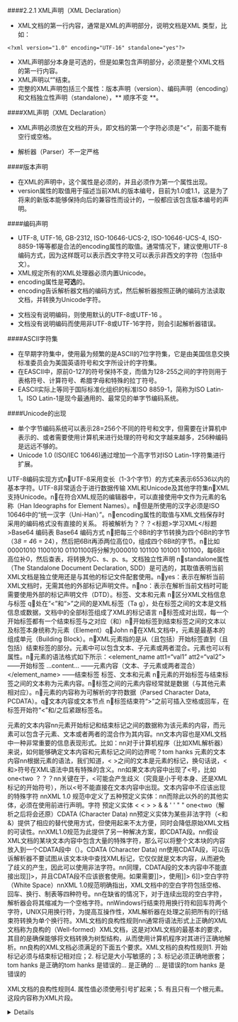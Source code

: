 ####2.2.1 XML声明（XML Declaration）
* XML文档的第一行内容，通常是XML的声明部分，说明文档是XML 类型，比如：
```
<?xml version="1.0" encoding="UTF-16" standalone="yes"?>
```
* XML声明部分本身是可选的，但是如果包含声明部分，必须是整个XML文档的第一行内容。
* XML声明以“<?xml”开始，到“?>”结束。
* 完整的XML声明包括三个属性：版本声明（version）、编码声明（encoding）和文档独立性声明（standalone），** 顺序不变 **。

####XML声明（XML Declaration）
* XML声明必须放在文档的开头，即文档的第一个字符必须是“<”，前面不能有空行或空格。
 + 解析器（Parser）不一定严格 

####版本声明
* 在XML的声明中，这个属性是必须的，并且必须作为第一个属性出现。
* version属性的取值用于描述当前XML的版本编号，目前为1.0或1.1，这是为了将来的新版本能够保持向后的兼容性而设计的，一般都应该包含版本编号的声明。

####编码声明
* UTF-8, UTF-16, GB-2312, ISO-10646-UCS-2, ISO-10646-UCS-4, ISO-8859-1等等都是合法的encoding属性的取值。通常情况下，建议使用UTF-8编码方式，因为这样既可以表示西文字符又可以表示非西文的字符（包括中文）。
* XML规定所有的XML处理器必须内置Unicode。
* encoding属性是**可选**的。
* encoding告诉解析器文档的编码方式，然后解析器按照正确的编码方法读取文档，并转换为Unicode字符。
 + 文档没有说明编码，则使用默认的UTF-8或UTF-16 。
 + 文档没有说明编码而使用非UTF-8或UTF-16字符，则会引起解析器错误。

####ASCII字符集
* 在早期字符集中，使用最为频繁的是ASCII的7位字符集，它是由美国信息交换标准委员会为美国英语符号和文字所设计的字符集。
* 在EASCII中，原前0-127的符号保持不变，而值为128-255之间的字符则用于表格符号、计算符号、希腊字母和特殊的拉丁符号。
* EASCII实际上等同于国际标准化组织的标准ISO 8859-1，简称为ISO Latin-1。ISO Latin-1是现今最通用的、最常见的单字节编码系统。

####Unicode的出现
* 单个字节编码系统可以表示28=256个不同的符号和文字，但需要在计算机中表示的、或者需要使用计算机来进行处理的符号和文字越来越多，256种编码是远远不够的。
* Unicode 1.0 (ISO/IEC 10646)通过增加一个高字节对ISO Latin-1字符集进行扩展。


UTF-8编码实现方式nUTF-8采用变长（1-3个字节）的方式来表示65536以内的基本字符。UTF-8非常适合于进行数据传输 XML和Unicode及其他字符集nXML支持Unicode。n在符合XML规范的编辑器中，可以直接使用中文作为元素的名称（Han Ideographs for Element Names）。n但是所使用的汉字必须是ISO 10646中的“统一汉字（Uni-Han）”。nencoding属性的取值与XML文档保存时采用的编码格式没有直接的关系。<title>&#x5B66;&#x4E60;&#x58;&#x4D;&#x4C;</title> 将被解析为？？？<标题>学习XML</标题>Base64 编码表 Base64 编码方式 n把每三个8Bit的字节转换为四个6Bit的字节（3*8 = 4*6 = 24），然后把6Bit再添两位高位0，组成四个8Bit的字节。n比如00001010 11001010 01101100将分解为000010 101100 101001 101100，每6Bit高位补0，然后查表，将转换为C、s、p、s。文档独立性声明 nstandalone属性（The Standalone Document Declaration, SDD）是可选的，其取值表明当前XML文档是独立使用还是与其他的标记文件配套使用。nyes：表示在解析当前XML文档时，无需其他的外部标记声明文件。nno：表示在解析当前文档时可能需要使用外部的标记声明文件（DTD）。标签、文本和元素 n区分XML文档信息与标签 q处在“<”和“>”之间的是XML标签（Ta g），处在标签之间的文本是文档信息或数据，文档中的全部标签组成了XML的标记语言 n标签成对出现，每一个开始标签都有一个结束标签与之对应（<name>和</name>）n开始标签到结束标签之间的文本以及标签本身统称为元素（Element）q<name>John</name> n在XML文档中，元素是最基本的组成单元（Building Block）。nXML元素指的是从（且包括）开始标签直到（且包括）结束标签的部分。元素中可以包含文本、子元素或两者混合。元素也可以有属性。n元素的语法格式如下所示：<element_name att1=“val1” att2=“val2”> ――开始标签 ...content... ――元素内容（文本、子元素或两者混合）</element_name> ――结束标签 标签、文本和元素 n元素的开始标签与结束标签之间的文本称为元素内容。n标签之间的元素内容经常就是数据（与其他元素相对应）。n元素的内容称为可解析的字符数据（Parsed Character Data, PCDATA）。q文本内容或文本节点 n标签结束符“>”之前可插入空格或回车，在标签开始符“<”和/之后紧跟标签名。



元素的文本内容nn元素开始标记和结束标记之间的数据称为该元素的内容，而元素可以包含子元素、文本或者两者的混合作为其内容。nn文本内容也是XML文档中一种非常重要的信息表现形式。比如：nn对于计算机程序（比如XML解析器）来说，如何能够确定文本内容和元素标记之间的边界呢？<author>tom hanks</author> 元素的文本内容nn根据元素的语法，我们知道，< >之间的文本是元素的标记，换句话说，<和>符号在XML语法中具有特殊的含义。nn如果文本内容中出现了<号，比如<lessthan>one<two</lessthan> ？？？nn关键在于，<可能会产生歧义（究竟是小于号本身、还是XML标记的开始符号），所以<号不能直接在文本内容中出现。文本内容中不应该出现的特殊字符 nnXML 1.0 规范中定义了五种预定义实体：nn而除此以外的的其他实体，必须在使用前进行声明。字符 预定义实体 < < > > & & ' ' " " <lessthan>one<two</lessthan>（解析之后将会还原）CDATA (Character Data) nn预定义实体为某些非法字符（<和&）提供了相应的替代使用方式，但使用起来不太方便，同时会降低原始XML文档的可读性。nnXML1.0规范为此提供了另一种解决方案，即CDATA段。nn假设XML文档的某块文本内容中包含大量的特殊字符，那么可以将整个文本块的内容放入到一个CDATA段中（<![CDATA[......]]>）。CDATA (Character Data) nn使用CDATA段，可以告诉解析器不要试图从该文本块中查找XML标记，它仅仅就是文本内容，从而避免了歧义的产生，因此可以使用非法字符。nn同理，CDATA段的文本内容中不能直接出现]]>，并且CDATA段不应该嵌套使用。如果需要]]>，使用]]><comparison><![CDATA[6 is < 7 & 7 > 6]]></comparison>空白字符（White Space）nnXML 1.0规范明确指出，XML文档中的空白字符包括空格、回车、换行、制表等四种符号。nn在缺省的情况下，对于连续出现的空白字符，解析器会将其缩减为一个空格字符。nnWindows行结束符用换行符和回车符两个字符，UNIX只用换行符，为提高互操作性，XML解析器在处理之前把所有的行结束符转换为单个换行符。XML文档的良构性规则nn通常将语法形式上正确的XML文档称为良构的（Well-formed）XML文档，这是对XML文档的最基本的要求，其目的是确保能够将文档转换为树型结构，从而使用计算机程序对其进行正确地解析。nn良构的XML文档必须满足的下面五个要求。XML文档的良构性规则1. 开始标记必须与结束标记相对应；2. 标记是大小写敏感的；3. 标记必须正确地嵌套；<book><author>tom hanks</author></book> 是正确的<book><author>tom hanks</book> 是错误的<book>...</book> 是正确的 <book>...</Book> 是错误的<book><author>tom hanks</book></author> 是错误的


XML文档的良构性规则4. 属性值必须使用引号扩起来；5. 有且只有一个根元素。这段内容称为XML片段。<details about=Location /> 是错误的<author>tom hanks</author> <author>mike jimmy</author> 是错误的 注释（Comment）nn作为标记语言的一种，XML使用了HTML相同的注释语法，即：<!-- ........ -->。nn注释中不应该出现两个连续的横线（-），因为这是标记注释的特殊符号。nn注释不应该出现在元素的标签中，注释之中不应该嵌套注释。nn注释只是给阅读XML带来便利，解析器不传递给应用程序。<middle></middle <!-- John lost his middle name in a fire -->><!-- John lost his middle name --in a fire -->处理指令（Processing Instruction）nn有时需要在XML文档中嵌入应用程序专用指令，控制文档的处理过程，XML通过PI机制实现其功能。nn插入的指令不属于文档数据，但会传送给应用程序。nn在<?后面跟一个应用程序名（PITarget），这个应用程序接收处理指令，之后直到结束符?>都是希望执行的指令。nnPITarget遵从与元素和属性一样的命名规则qqPITarget: nameprocessorqqPI: PRINT nickname 处理指令（Processing Instruction）nn处理指令要谨慎使用nn可以使用在HTML中只能在注释里的信息，将其传递给应用程序nnXML声明语句不是一个处理指令，可能存在两种错误情况pp试图从XML解析器获取XML声明语句的内容pp在XML文档的其他地方插入声明语句XML中的错误 nn一般性错误仅违反规范中的规则，但其结果不能确定，允许XML处理器从这类错误中恢复正常，并继续处理其他内容。nn致命性错误比一般性错误严重，当解析器遇到一个致命性错误时，就不能继续正常运行（可能继续处理XML文档，进一步找出文档中的其他错误）。任何导致XML文档不能成为一个良构文档的错误都是致命的错误。nn严格按照XML语法编写一个XML文档，可以立刻发现文档中的错误并改正过来。
